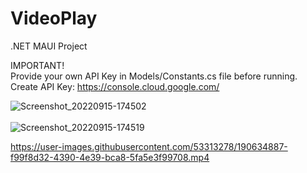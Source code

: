 # VideoPlay
.NET MAUI Project

IMPORTANT!</br>
Provide your own API Key in Models/Constants.cs file before running.</br>
Create API Key: https://console.cloud.google.com/

![Screenshot_20220915-174502](https://user-images.githubusercontent.com/53313278/190435675-367aecf3-a85b-4cb6-8c54-50f259d4ef5a.jpg)
</br></br>
![Screenshot_20220915-174519](https://user-images.githubusercontent.com/53313278/190435722-46a97fbe-925b-4221-9a6c-612da85f1749.jpg)



https://user-images.githubusercontent.com/53313278/190634887-f99f8d32-4390-4e39-bca8-5fa5e3f99708.mp4

